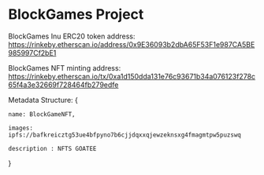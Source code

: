 # BlockGames Project


BlockGames Inu ERC20 token address: 
https://rinkeby.etherscan.io/address/0x9E36093b2dbA65F53F1e987CA5BE985997Cf2bE1


BlockGames NFT minting address: https://rinkeby.etherscan.io/tx/0xa1d150dda131e76c93671b34a076123f278c65f4a3e32669f728464fb279edfe


Metadata Structure: {

    name: BlockGameNFT,
    
    images: ipfs://bafkreicztg53ue4bfpyno7b6cjjdqxxqjewzeknsxg4fmagmtpw5puzswq
    
    description : NFTS GOATEE

}


